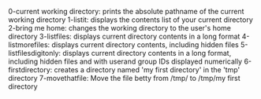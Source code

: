 0-current working directory: prints the absolute pathname of the current working directory
1-listit: displays the contents list of your current directory
2-bring me home: changes the working directory to the user's home directory
3-listfiles: displays current directory contents in a long format
4-listmorefiles: displays current directory contents, including hidden files
5-listfilesdigitonly: displays current directory contents in a long format, including hidden files and with userand group IDs displayed numerically
6-firstdirectory: creates a directory named 'my first directory' in the 'tmp' directory
7-movethatfile: Move the file betty from /tmp/ to /tmp/my first directory
